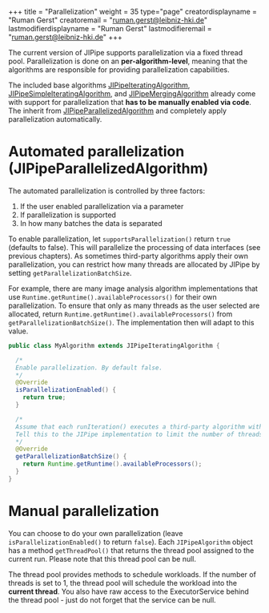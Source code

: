+++
title = "Parallelization"
weight = 35
type="page"
creatordisplayname = "Ruman Gerst"
creatoremail = "ruman.gerst@leibniz-hki.de"
lastmodifierdisplayname = "Ruman Gerst"
lastmodifieremail = "ruman.gerst@leibniz-hki.de"
+++

The current version of JIPipe supports parallelization via a fixed thread pool.
Parallelization is done on an **per-algorithm-level**, meaning that
the algorithms are responsible for providing parallelization capabilities.

The included base algorithms [JIPipeIteratingAlgorithm](/apidocs/org/hkijena/jipipe/api/algorithm/JIPipeIteratingAlgorithm.html), [JIPipeSimpleIteratingAlgorithm](/apidocs/org/hkijena/jipipe/api/algorithm/JIPipeSimpleIteratingAlgorithm.html), and [JIPipeMergingAlgorithm](/apidocs/org/hkijena/jipipe/api/algorithm/JIPipeMergingAlgorithm.html)
already come with support for parallelization that **has to be manually enabled via code**.
The inherit from [JIPipeParallelizedAlgorithm](/apidocs/org/hkijena/jipipe/api/algorithm/JIPipeParallelizedAlgorithm.html) and
completely apply parallelization automatically.

# Automated parallelization (JIPipeParallelizedAlgorithm)

The automated parallelization is controlled by three factors:

1. If the user enabled parallelization via a parameter
2. If parallelization is supported
3. In how many batches the data is separated

To enable parallelization, let `supportsParallelization()` return `true` (defaults to false).
This will parallelize the processing of data interfaces (see previous chapters).
As sometimes third-party algorithms apply their own parallelization, you can restrict how
many threads are allocated by JIPipe by setting `getParallelizationBatchSize`.

For example, there are many image analysis algorithm implementations that use `Runtime.getRuntime().availableProcessors()`
for their own parallelization. To ensure that only as many threads as the user selected are allocated, return
`Runtime.getRuntime().availableProcessors()` from `getParallelizationBatchSize()`. The implementation then will adapt
to this value.

```java
public class MyAlgorithm extends JIPipeIteratingAlgorithm {

  /*
  Enable parallelization. By default false.
  */
  @Override
  isParallelizationEnabled() {
    return true;
  }

  /*
  Assume that each runIteration() executes a third-party algorithm with its own parallelization based on Runtime.getRuntime().availableProcessors() threads.
  Tell this to the JIPipe implementation to limit the number of threads.
  */
  @Override
  getParallelizationBatchSize() {
    return Runtime.getRuntime().availableProcessors();
  }
}
```

# Manual parallelization

You can choose to do your own parallelization (leave `isParallelizationEnabled()` to return `false`).
Each `JIPipeAlgorithm` object has a method `getThreadPool()` that returns the thread pool assigned to the current run.
Please note that this thread pool can be null.

The thread pool provides methods to schedule workloads. If the number of threads is set to 1, the thread pool
will schedule the workload into the **current thread**. You also have raw access to the ExecutorService behind the
thread pool - just do not forget that the service can be null.
